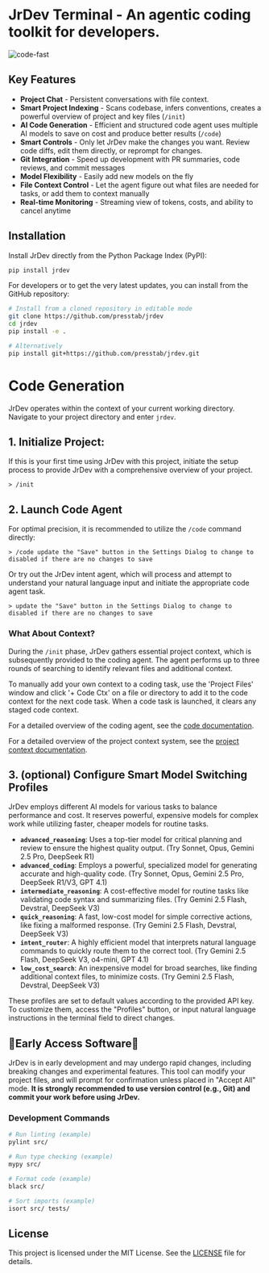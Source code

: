 # JrDev Terminal - An agentic coding toolkit for developers.
![code-fast](https://github.com/user-attachments/assets/5efa7671-c2bd-4343-8338-bb2d482cb02f)

## Key Features

*   **Project Chat** - Persistent conversations with file context.
*   **Smart Project Indexing** - Scans codebase, infers conventions, creates a powerful overview of project and key files (`/init`)
*   **AI Code Generation** - Efficient and structured code agent uses multiple AI models to save on cost and produce better results (`/code`)
*   **Smart Controls** - Only let JrDev make the changes you want. Review code diffs, edit them directly, or reprompt for changes.
*   **Git Integration** - Speed up development with PR summaries, code reviews, and commit messages
*   **Model Flexibility** - Easily add new models on the fly
*   **File Context Control** - Let the agent figure out what files are needed for tasks, or add them to context manually
*   **Real-time Monitoring** - Streaming view of tokens, costs, and ability to cancel anytime

## Installation

Install JrDev directly from the Python Package Index (PyPI):
```bash
pip install jrdev
```

For developers or to get the very latest updates, you can install from the GitHub repository:
```bash
# Install from a cloned repository in editable mode
git clone https://github.com/presstab/jrdev
cd jrdev
pip install -e .

# Alternatively
pip install git+https://github.com/presstab/jrdev.git
```

# Code Generation

JrDev operates within the context of your current working directory. Navigate to your project directory and enter `jrdev`.

## 1. Initialize Project:

If this is your first time using JrDev with this project, initiate the setup process to provide JrDev with a comprehensive overview of your project.

```
> /init
```

## 2. Launch Code Agent

For optimal precision, it is recommended to utilize the `/code` command directly:
```
> /code update the "Save" button in the Settings Dialog to change to disabled if there are no changes to save
```

Or try out the JrDev intent agent, which will process and attempt to understand your natural language input and initiate the appropriate code agent task.
```
> update the "Save" button in the Settings Dialog to change to disabled if there are no changes to save
```

### What About Context?

During the `/init` phase, JrDev gathers essential project context, which is subsequently provided to the coding agent. The agent performs up to three rounds of searching to identify relevant files and additional context.

To manually add your own context to a coding task, use the 'Project Files' window and click '+ Code Ctx' on a file or directory to add it to the code context for the next code task. When a code task is launched, it clears any staged code context.

For a detailed overview of the coding agent, see the [code documentation](docs/code.md).

For a detailed overview of the project context system, see the [project context documentation](docs/project_context.md).

## 3. (optional) Configure Smart Model Switching Profiles

JrDev employs different AI models for various tasks to balance performance and cost. It reserves powerful, expensive models for complex work while utilizing faster, cheaper models for routine tasks.

*   **`advanced_reasoning`**: Uses a top-tier model for critical planning and review to ensure the highest quality output. (Try Sonnet, Opus, Gemini 2.5 Pro, DeepSeek R1)
*   **`advanced_coding`**: Employs a powerful, specialized model for generating accurate and high-quality code. (Try Sonnet, Opus, Gemini 2.5 Pro, DeepSeek R1/V3, GPT 4.1)
*   **`intermediate_reasoning`**: A cost-effective model for routine tasks like validating code syntax and summarizing files. (Try Gemini 2.5 Flash, Devstral, DeepSeek V3)
*   **`quick_reasoning`**: A fast, low-cost model for simple corrective actions, like fixing a malformed response. (Try Gemini 2.5 Flash, Devstral, DeepSeek V3)
*   **`intent_router`**: A highly efficient model that interprets natural language commands to quickly route them to the correct tool. (Try Gemini 2.5 Flash, DeepSeek V3, o4-mini, GPT 4.1)
*   **`low_cost_search`**: An inexpensive model for broad searches, like finding additional context files, to minimize costs. (Try Gemini 2.5 Flash, Devstral, DeepSeek V3)

These profiles are set to default values according to the provided API key. To customize them, access the "Profiles" button, or input natural language instructions in the terminal field to direct changes.

## 🚨Early Access Software🚨

JrDev is in early development and may undergo rapid changes, including breaking changes and experimental features. This tool can modify your project files, and will prompt for confirmation unless placed in "Accept All" mode. **It is strongly recommended to use version control (e.g., Git) and commit your work before using JrDev.**

### Development Commands

```bash
# Run linting (example)
pylint src/

# Run type checking (example)
mypy src/

# Format code (example)
black src/

# Sort imports (example)
isort src/ tests/
```

## License

This project is licensed under the MIT License. See the [LICENSE](LICENSE) file for details.